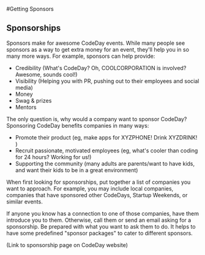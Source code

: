 #Getting Sponsors

Sponsorships
------------

Sponsors make for awesome CodeDay events. While many people see sponsors as a way to get extra money for an event, they'll help you in so many more ways. For example, sponsors can help provide:

  * Credibility (What's CodeDay? Oh, COOLCORPORATION is involved? Awesome, sounds cool!)
  * Visibility (Helping you with PR, pushing out to their employees and social media)
  * Money
  * Swag & prizes
  * Mentors

The only question is, why would a company want to sponsor CodeDay? Sponsoring CodeDay benefits companies in many ways: 

 * Promote their product (eg, make apps for XYZPHONE! Drink XYZDRINK! )
 * Recruit passionate, motivated employees (eg, what's cooler than coding for 24 hours? Working for us!)
 * Supporting the community (many adults are parents/want to have kids, and want their kids to be in a great environment)

When first looking for sponsorships, put together a list of companies you want to approach. For example, you may include local companies, companies that have sponsored other CodeDays, Startup Weekends, or similar events. 

If anyone you know has a connection to one of those companies, have them introduce you to them. Otherwise, call them or send an email asking for a sponsorship. Be prepared with what you want to ask them to do. It helps to have some predefined "sponsor packages" to cater to different sponsors. 

(Link to sponsorship page on CodeDay website)